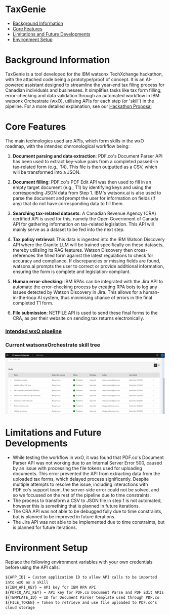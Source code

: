 # TaxGenie

   * [Background Information](#background-information)
   * [Core Features](#core-features)
   * [Limitations and Future Developments](#limitations-and-future-developments)
   * [Environment Setup](#environment-setup)


# Background Information

TaxGenie is a tool developed for the IBM watsonx TechXchange hackathon, with the attached code being a prototype/proof of concept. It is an AI-powered assistant designed to streamline the year-end tax filing process for Canadian individuals and businesses. It simplifies tasks like tax form filling, error-checking and data validation through an automated workflow in IBM watsonx Orchestrate (wxO), utilising APIs for each step (or 'skill') in the pipeline. For a more detailed explanation, see our [Hackathon Proposal](IBM_Hackathon_Proposal.pdf)


# Core Features

The main technologies used are APIs, which form skills in the wxO roadmap, with the intended chnronological workflow being:

1. **Document parsing and data extraction**: PDF.co's Document Parser API has been used to extract key-value pairs from a completed passed-in tax-related form (e.g., T4). This file is then outputted as a CSV, which will be transformed into a JSON.

2. **Document filling**: PDF.co's PDF Edit API was then used to fill in an empty target document (e.g., T1) by identifying keys and using the corresponding JSON data from Step 1. IBM's watsonx.ai is also used to parse the document and prompt the user for information on fields (if any) that do not have corresponding data to fill them.

3. **Searching tax-related datasets**: A Canadian Revenue Agency (CRA) certified API is used for this, namely the Open Government of Canada API for gathering information on tax-related legislation. This API will mainly serve as a dataset to be fed into the next step.

4. **Tax policy retrieval**: This data is ingested into the IBM Watson Discovery API where the Granite LLM will be trained specifically on these datasets, thereby utilisiing its RAG features. Watson Discovery then cross-references the filled form against the latest regulations to check for accuracy and compliance. If discrepancies or missing fields are found, watsonx.ai prompts the user to correct or provide additional information, ensuring the form is complete and legislation-compliant.

5. **Human error-checking**: IBM RPAs can be integrated with the Jira API to automate the error-checking process by creating RPA bots to log any issues detected by Watson Discovery in Jira. This allows for a human-in-the-loop AI system, thus minimising chance of errors in the final completed T1 form.

6. **File submission**: NETFILE API is used to send these final forms to the CRA, as per their website on sending tax returns electronically. 



### [Intended wxO pipeline](Project-documentation/Workflow.pdf)



### Current watsonxOrchestrate skill tree

![Intended wxO pipeline](Project-documentation/wxO-published-skills.png)


# Limitations and Future Developments

 * While testing the workflow in wxO, it was found that PDF.co's Document Parser API was not working due to an Internal Server Error 500, caused by an issue with processing the file tokens used for uploading documents. This error prevented the API from extracting data from the uploaded tax forms, which delayed process significantly. Despite multiple attempts to resolve the issue, including interactions with PDF.co's support team, the server-side error could not be solved, and so we focussed on the rest of the pipeline due to time constraints.
 * The process to transform a CSV to JSON file in step 1 is not automated, however this is something that is planned in future iterations.
 * The CRA API was not able to be debugged fully due to time constraints, but is planned to be improved in future iterations.
 * The Jira API was not able to be implemented due to time constraints, but is planned for future iterations.

# Environment Setup

Replace the following environment variables with your own credentials before using the API calls:

```
${APP_ID} = Custom application ID to allow API calls to be imported into wxO as a skill
${IBM_API_KEY} = API key for IBM RPA API
${PDFCO_API_KEY} = API key for PDF.co Document Parse and PDF Edit APIs
${TEMPLATE_ID} = ID for Document Parser template used through PDF.co
${FILE_TOKEN} = Token to retrieve and use file uploaded to PDF.co's cloud storage
```

